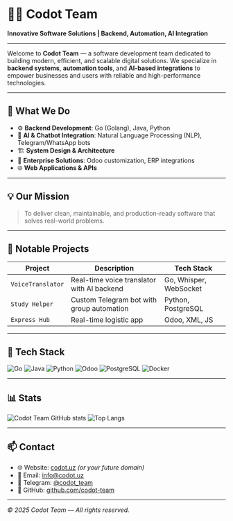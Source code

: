# 👨‍💻 Codot Team

**Innovative Software Solutions | Backend, Automation, AI Integration**

---

Welcome to **Codot Team** — a software development team dedicated to building modern, efficient, and scalable digital solutions. We specialize in **backend systems**, **automation tools**, and **AI-based integrations** to empower businesses and users with reliable and high-performance technologies.

---

## 🔧 What We Do

- ⚙️ **Backend Development**: Go (Golang), Java, Python  
- 🧠 **AI & Chatbot Integration**: Natural Language Processing (NLP), Telegram/WhatsApp bots  
- 🏗 **System Design & Architecture**  
- 💼 **Enterprise Solutions**: Odoo customization, ERP integrations  
- 🌐 **Web Applications & APIs**  

---

## 💡 Our Mission

> To deliver clean, maintainable, and production-ready software that solves real-world problems.

---

## 🚀 Notable Projects

| Project            | Description                                 | Tech Stack            |
|--------------------|---------------------------------------------|------------------------|
| `VoiceTranslator`   | Real-time voice translator with AI backend  | Go, Whisper, WebSocket |
| `Study Helper`         | Custom Telegram bot with group automation   | Python, PostgreSQL     |
| `Express Hub`        | Real-time logistic app         | Odoo, XML, JS          |

---

## 🧰 Tech Stack

![Go](https://img.shields.io/badge/Go-00ADD8?style=for-the-badge&logo=go&logoColor=white)
![Java](https://img.shields.io/badge/Java-ED8B00?style=for-the-badge&logo=java&logoColor=white)
![Python](https://img.shields.io/badge/Python-3776AB?style=for-the-badge&logo=python&logoColor=white)
![Odoo](https://img.shields.io/badge/Odoo-714B67?style=for-the-badge&logo=odoo&logoColor=white)
![PostgreSQL](https://img.shields.io/badge/PostgreSQL-316192?style=for-the-badge&logo=postgresql&logoColor=white)
![Docker](https://img.shields.io/badge/Docker-2496ED?style=for-the-badge&logo=docker&logoColor=white)

---

## 📊 Stats

![Codot Team GitHub stats](https://github-readme-stats.vercel.app/api?username=codot-team&show_icons=true&theme=default)
![Top Langs](https://github-readme-stats.vercel.app/api/top-langs/?username=codot-team&layout=compact)

---

## 📫 Contact

- 🌐 Website: [codot.uz](https://codot.uz) *(or your future domain)*
- 📧 Email: info@codot.uz
- 📱 Telegram: [@codot_team](https://t.me/nimadir_321)
- 🐙 GitHub: [github.com/codot-team](https://github.com/codot-team)

---

_© 2025 Codot Team — All rights reserved._
